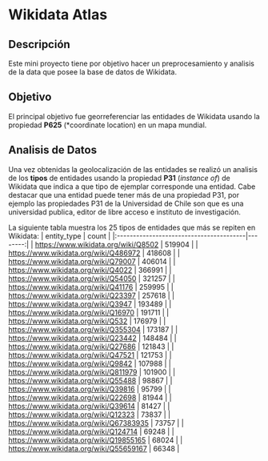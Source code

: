 # Wikidata Atlas
## Descripción
Este mini proyecto tiene por objetivo hacer un preprocesamiento y analisis de la data que posee la base de datos de Wikidata.

## Objetivo
El principal objetivo fue georreferenciar las entidades de Wikidata usando la propiedad **P625** (*coordinate location) en un mapa mundial.

## Analisis de Datos
Una vez obtenidas la geolocalización de las entidades se realizó un analisis de los **tipos** de entidades usando la propiedad **P31** (*instance of*) de Wikidata que indica a que tipo de ejemplar corresponde una entidad. Cabe destacar que una entidad puede tener más de una propiedad P31, por ejemplo las propiedades P31 de la Universidad de Chile son que es una universidad publica, editor de libre acceso e instituto de investigación.

La siguiente tabla muestra los 25 tipos de entidades que más se repiten en Wikidata:
| entity_type                             |   count |
|:----------------------------------------|--------:|
| https://www.wikidata.org/wiki/Q8502     |  519904 |
| https://www.wikidata.org/wiki/Q486972   |  418608 |
| https://www.wikidata.org/wiki/Q79007    |  406014 |
| https://www.wikidata.org/wiki/Q4022     |  366991 |
| https://www.wikidata.org/wiki/Q54050    |  321257 |
| https://www.wikidata.org/wiki/Q41176    |  259995 |
| https://www.wikidata.org/wiki/Q23397    |  257618 |
| https://www.wikidata.org/wiki/Q3947     |  193489 |
| https://www.wikidata.org/wiki/Q16970    |  191711 |
| https://www.wikidata.org/wiki/Q532      |  176979 |
| https://www.wikidata.org/wiki/Q355304   |  173187 |
| https://www.wikidata.org/wiki/Q23442    |  148484 |
| https://www.wikidata.org/wiki/Q27686    |  121843 |
| https://www.wikidata.org/wiki/Q47521    |  121753 |
| https://www.wikidata.org/wiki/Q9842     |  107988 |
| https://www.wikidata.org/wiki/Q811979   |  101900 |
| https://www.wikidata.org/wiki/Q55488    |   98867 |
| https://www.wikidata.org/wiki/Q39816    |   95799 |
| https://www.wikidata.org/wiki/Q22698    |   81944 |
| https://www.wikidata.org/wiki/Q39614    |   81427 |
| https://www.wikidata.org/wiki/Q12323    |   73837 |
| https://www.wikidata.org/wiki/Q67383935 |   73757 |
| https://www.wikidata.org/wiki/Q124714   |   69248 |
| https://www.wikidata.org/wiki/Q19855165 |   68024 |
| https://www.wikidata.org/wiki/Q55659167 |   66348 |

